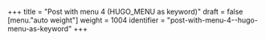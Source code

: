 +++
title = "Post with menu 4 (HUGO_MENU as keyword)"
draft = false
[menu."auto weight"]
  weight = 1004
  identifier = "post-with-menu-4--hugo-menu-as-keyword"
+++
